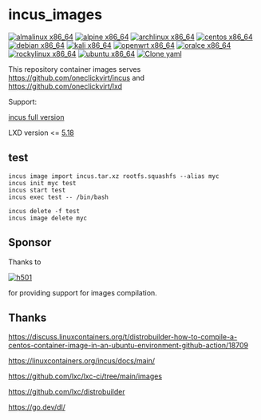 # incus_images

[![almalinux x86_64](https://github.com/oneclickvirt/incus_images/actions/workflows/almalinux_x86_64.yml/badge.svg)](https://github.com/oneclickvirt/incus_images/actions/workflows/almalinux_x86_64.yml) [![alpine x86_64](https://github.com/oneclickvirt/incus_images/actions/workflows/alpine_x86_64.yml/badge.svg)](https://github.com/oneclickvirt/incus_images/actions/workflows/alpine_x86_64.yml) [![archlinux x86_64](https://github.com/oneclickvirt/incus_images/actions/workflows/archlinux_x86_64.yml/badge.svg)](https://github.com/oneclickvirt/incus_images/actions/workflows/archlinux_x86_64.yml) [![centos x86_64](https://github.com/oneclickvirt/incus_images/actions/workflows/centos_x86_64.yml/badge.svg)](https://github.com/oneclickvirt/incus_images/actions/workflows/centos_x86_64.yml) [![debian x86_64](https://github.com/oneclickvirt/incus_images/actions/workflows/debian_x86_64.yml/badge.svg)](https://github.com/oneclickvirt/incus_images/actions/workflows/debian_x86_64.yml) [![kali x86_64](https://github.com/oneclickvirt/incus_images/actions/workflows/kali_x86_64.yml/badge.svg)](https://github.com/oneclickvirt/incus_images/actions/workflows/kali_x86_64.yml) [![openwrt x86_64](https://github.com/oneclickvirt/incus_images/actions/workflows/openwrt_x86_64.yml/badge.svg)](https://github.com/oneclickvirt/incus_images/actions/workflows/openwrt_x86_64.yml) [![oralce x86_64](https://github.com/oneclickvirt/incus_images/actions/workflows/oralce_x86_64.yml/badge.svg)](https://github.com/oneclickvirt/incus_images/actions/workflows/oralce_x86_64.yml) [![rockylinux x86_64](https://github.com/oneclickvirt/incus_images/actions/workflows/rockylinux_x86_64.yml/badge.svg)](https://github.com/oneclickvirt/incus_images/actions/workflows/rockylinux_x86_64.yml) [![ubuntu x86_64](https://github.com/oneclickvirt/incus_images/actions/workflows/ubuntu_x86_64.yml/badge.svg)](https://github.com/oneclickvirt/incus_images/actions/workflows/ubuntu_x86_64.yml) [![Clone yaml](https://github.com/oneclickvirt/incus_images/actions/workflows/clone_yaml.yml/badge.svg)](https://github.com/oneclickvirt/incus_images/actions/workflows/clone_yaml.yml)

This repository container images serves https://github.com/oneclickvirt/incus and https://github.com/oneclickvirt/lxd

Support:

[incus full version](https://github.com/lxc/incus)

LXD version <= [5.18](https://github.com/canonical/lxd/releases/tag/lxd-5.18)

## test

```
incus image import incus.tar.xz rootfs.squashfs --alias myc
incus init myc test
incus start test
incus exec test -- /bin/bash
```

```
incus delete -f test
incus image delete myc
```

## Sponsor

Thanks to 

<a href="https://ekire.net/" target="_blank">
  <img src="https://ekire.net/assets/img/bl.png" alt="h501">
</a>

for providing support for images compilation.

## Thanks

https://discuss.linuxcontainers.org/t/distrobuilder-how-to-compile-a-centos-container-image-in-an-ubuntu-environment-github-action/18709

https://linuxcontainers.org/incus/docs/main/

https://github.com/lxc/lxc-ci/tree/main/images

https://github.com/lxc/distrobuilder

https://go.dev/dl/
